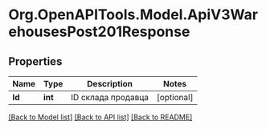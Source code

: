 # Org.OpenAPITools.Model.ApiV3WarehousesPost201Response

## Properties

Name | Type | Description | Notes
------------ | ------------- | ------------- | -------------
**Id** | **int** | ID склада продавца | [optional] 

[[Back to Model list]](../README.md#documentation-for-models) [[Back to API list]](../README.md#documentation-for-api-endpoints) [[Back to README]](../README.md)

